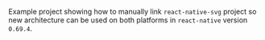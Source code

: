 Example project showing how to manually link `react-native-svg` project so new architecture can be used on both platforms in `react-native` version `0.69.4`.